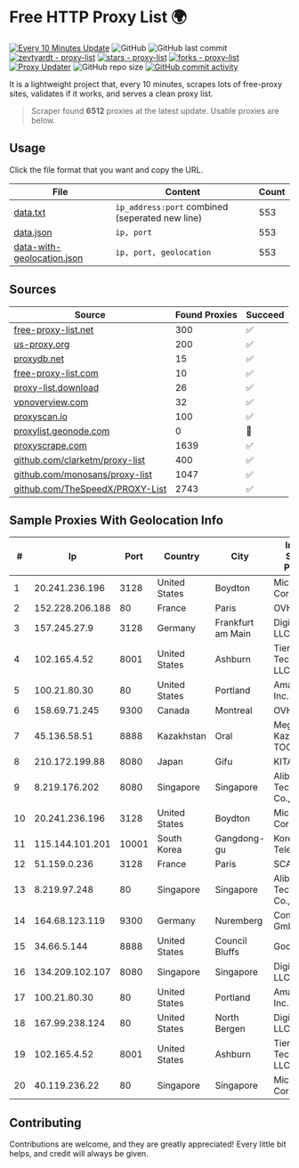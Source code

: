 
# Free HTTP Proxy List 🌍

[![Every 10 Minutes Update](https://github.com/mertguvencli/http-proxy-list/actions/workflows/main.yml/badge.svg?branch=main)](https://github.com/mertguvencli/http-proxy-list/actions/workflows/main.yml)
![GitHub](https://img.shields.io/github/license/mertguvencli/http-proxy-list)
![GitHub last commit](https://img.shields.io/github/last-commit/mertguvencli/http-proxy-list)
[![zevtyardt - proxy-list](https://img.shields.io/static/v1?label=zevtyardt&message=proxy-list&color=blue&logo=github)](https://github.com/zevtyardt/proxy-list "Go to GitHub repo")
[![stars - proxy-list](https://img.shields.io/github/stars/zevtyardt/proxy-list?style=social)](https://github.com/zevtyardt/proxy-list)
[![forks - proxy-list](https://img.shields.io/github/forks/zevtyardt/proxy-list?style=social)](https://github.com/zevtyardt/proxy-list)
[![Proxy Updater](https://github.com/zevtyardt/proxy-list/workflows/Proxy%20Updater/badge.svg)](https://github.com/zevtyardt/proxy-list/actions?query=workflow:"Proxy+Updater")
![GitHub repo size](https://img.shields.io/github/repo-size/zevtyardt/proxy-list)
[![GitHub commit activity](https://img.shields.io/github/commit-activity/m/zevtyardt/proxy-list?logo=commits)](https://github.com/zevtyardt/proxy-list/commits/main)

It is a lightweight project that, every 10 minutes, scrapes lots of free-proxy sites, validates if it works, and serves a clean proxy list.

> Scraper found **6512** proxies at the latest update. Usable proxies are below.

## Usage

Click the file format that you want and copy the URL.

|File|Content|Count|
|----|-------|-----|
|[data.txt](https://raw.githubusercontent.com/mertguvencli/http-proxy-list/main/proxy-list/data.txt)|`ip_address:port` combined (seperated new line)|553|
|[data.json](https://raw.githubusercontent.com/mertguvencli/http-proxy-list/main/proxy-list/data.json)|`ip, port`|553|
|[data-with-geolocation.json](https://raw.githubusercontent.com/mertguvencli/http-proxy-list/main/proxy-list/data-with-geolocation.json)|`ip, port, geolocation`|553|

## Sources

|Source|Found Proxies|Succeed|
|------|-------------|-------|
|[free-proxy-list.net](https://free-proxy-list.net)|300|✅|
|[us-proxy.org](https://www.us-proxy.org)|200|✅|
|[proxydb.net](http://proxydb.net)|15|✅|
|[free-proxy-list.com](https://free-proxy-list.com/?page=&port=&type%5B%5D=http&type%5B%5D=https&up_time=0&search=Search)|10|✅|
|[proxy-list.download](https://www.proxy-list.download/HTTP)|26|✅|
|[vpnoverview.com](https://vpnoverview.com/privacy/anonymous-browsing/free-proxy-servers)|32|✅|
|[proxyscan.io](https://www.proxyscan.io)|100|✅|
|[proxylist.geonode.com](https://proxylist.geonode.com/api/proxy-list?limit=300&page=1&sort_by=lastChecked&sort_type=desc&protocols=http,https)|0|🚫|
|[proxyscrape.com](https://api.proxyscrape.com/v2/?request=displayproxies&protocol=http&timeout=10000&country=all&ssl=all&anonymity=all)|1639|✅|
|[github.com/clarketm/proxy-list](https://raw.githubusercontent.com/clarketm/proxy-list/master/proxy-list-raw.txt)|400|✅|
|[github.com/monosans/proxy-list](https://raw.githubusercontent.com/monosans/proxy-list/main/proxies/http.txt)|1047|✅|
|[github.com/TheSpeedX/PROXY-List](https://raw.githubusercontent.com/TheSpeedX/PROXY-List/master/http.txt)|2743|✅|


## Sample Proxies With Geolocation Info

|#|Ip|Port|Country|City|Internet Service Provider|
|-|--|----|-------|----|-------------------------|
|1|20.241.236.196|3128|United States|Boydton|Microsoft Corporation|
|2|152.228.206.188|80|France|Paris|OVH SAS|
|3|157.245.27.9|3128|Germany|Frankfurt am Main|DigitalOcean, LLC|
|4|102.165.4.52|8001|United States|Ashburn|Tier.Net Technologies LLC|
|5|100.21.80.30|80|United States|Portland|Amazon.com, Inc.|
|6|158.69.71.245|9300|Canada|Montreal|OVH SAS|
|7|45.136.58.51|8888|Kazakhstan|Oral|Megahost Kazakhstan TOO|
|8|210.172.199.88|8080|Japan|Gifu|KITAGATA|
|9|8.219.176.202|8080|Singapore|Singapore|Alibaba (US) Technology Co., Ltd.|
|10|20.241.236.196|3128|United States|Boydton|Microsoft Corporation|
|11|115.144.101.201|10001|South Korea|Gangdong-gu|Korea Telecom|
|12|51.159.0.236|3128|France|Paris|SCALEWAY|
|13|8.219.97.248|80|Singapore|Singapore|Alibaba (US) Technology Co., Ltd.|
|14|164.68.123.119|9300|Germany|Nuremberg|Contabo GmbH|
|15|34.66.5.144|8888|United States|Council Bluffs|Google LLC|
|16|134.209.102.107|8080|Singapore|Singapore|DigitalOcean, LLC|
|17|100.21.80.30|80|United States|Portland|Amazon.com, Inc.|
|18|167.99.238.124|80|United States|North Bergen|DigitalOcean, LLC|
|19|102.165.4.52|8001|United States|Ashburn|Tier.Net Technologies LLC|
|20|40.119.236.22|80|Singapore|Singapore|Microsoft Corporation|



## Contributing

Contributions are welcome, and they are greatly appreciated! Every
little bit helps, and credit will always be given.

